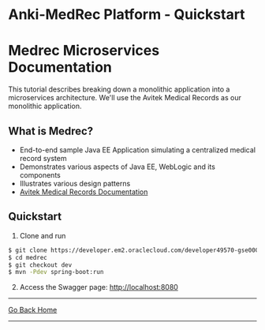 **Anki-MedRec Platform - Quickstart**
===================


# Medrec Microservices Documentation

This tutorial describes breaking down a monolithic application into a microservices architecture. We'll use the Avitek Medical Records as our monolithic application. 

## What is Medrec?

- End-to-end sample Java EE Application simulating a centralized medical record system
- Demonstrates various aspects of Java EE, WebLogic and its components
- Illustrates various design patterns
- [Avitek Medical Records Documentation](http://www.oracle.com/webfolder/technetwork/tutorials/obe/fmw/wls/12c/12_2_1/02-34-004-DeploySampleApplication/deploysampleapplication.html)


## Quickstart

1. Clone and run
```bash
$ git clone https://developer.em2.oraclecloud.com/developer49570-gse00010209/s/developer49570-gse00010209_medrec_4250/scm/medrec.git
$ cd medrec
$ git checkout dev
$ mvn -Pdev spring-boot:run
```

2. Access the Swagger page: [http://localhost:8080](http://localhost:8080)

<hr />
<a href="index" class="btn" >Go Back Home</a>
<hr />

